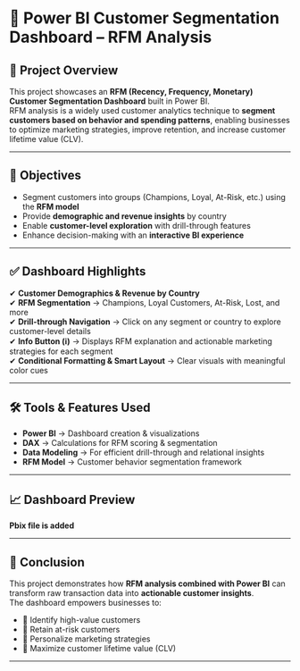 # 🚀 Power BI Customer Segmentation Dashboard – RFM Analysis  

## 📌 Project Overview  
This project showcases an **RFM (Recency, Frequency, Monetary) Customer Segmentation Dashboard** built in Power BI.  
RFM analysis is a widely used customer analytics technique to **segment customers based on behavior and spending patterns**, enabling businesses to optimize marketing strategies, improve retention, and increase customer lifetime value (CLV).  

---

## 🎯 Objectives  
- Segment customers into groups (Champions, Loyal, At-Risk, etc.) using the **RFM model**  
- Provide **demographic and revenue insights** by country  
- Enable **customer-level exploration** with drill-through features  
- Enhance decision-making with an **interactive BI experience**  

---

## ✅ Dashboard Highlights  

✔ **Customer Demographics & Revenue by Country**  
✔ **RFM Segmentation** → Champions, Loyal Customers, At-Risk, Lost, and more  
✔ **Drill-through Navigation** → Click on any segment or country to explore customer-level details  
✔ **Info Button (ℹ️)** → Displays RFM explanation and actionable marketing strategies for each segment  
✔ **Conditional Formatting & Smart Layout** → Clear visuals with meaningful color cues  

---

## 🛠 Tools & Features Used  
- **Power BI** → Dashboard creation & visualizations  
- **DAX** → Calculations for RFM scoring & segmentation  
- **Data Modeling** → For efficient drill-through and relational insights  
- **RFM Model** → Customer behavior segmentation framework  

---

## 📈 Dashboard Preview  
**Pbix file is added**  

---

## 🚀 Conclusion  
This project demonstrates how **RFM analysis combined with Power BI** can transform raw transaction data into **actionable customer insights**.  
The dashboard empowers businesses to:  
- 📌 Identify high-value customers  
- 📌 Retain at-risk customers  
- 📌 Personalize marketing strategies  
- 📌 Maximize customer lifetime value (CLV)  

---
